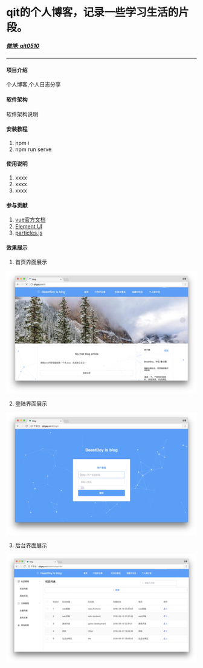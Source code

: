 # qit的个人博客，记录一些学习生活的片段。
<h5><a href="https://weibo.com/u/3320802977/home">微博: qit0510</a></h5>

***

#### 项目介绍
个人博客,个人日志分享 

#### 软件架构
软件架构说明


#### 安装教程

1. npm i
2. npm run serve

#### 使用说明

1. xxxx
2. xxxx
3. xxxx

#### 参与贡献

1. <a href="https://cli.vuejs.org/">vue官方文档</a>
2. <a href="http://element-cn.eleme.io/#/zh-CN">Element UI</a>
3. <a href="https://github.com/VincentGarreau/particles.js">particles.js</a>


#### 效果展示

1. 首页界面展示

![首页界面展示](https://github.com/qit0510/Blog/blob/master/screenShot/3.jpg?raw=true)

2. 登陆界面展示

![登陆界面展示](https://github.com/qit0510/Blog/blob/master/screenShot/1.jpg?raw=true)

3. 后台界面展示

![后台界面展示](https://github.com/qit0510/Blog/blob/master/screenShot/2.jpg?raw=true)
